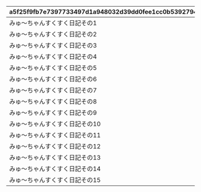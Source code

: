 |a5f25f9fb7e7397733497d1a948032d39dd0fee1cc0b5392794a334b8261fe22|171b8045b16a8b0dae742d9d7e2e3814e4ead5d4378707f299f5e9a4e7559f0a|350ff75df84615c1e7b1de2a3fbec8d2d0ea0c4daaa195c8486f4ca2d708998b|a34f87a696890b8f31fe0468acf98548351fabfbec3bdf1718c64948aaf6c73d|afc1f81bbe8b1a43bd8df0f8129bd23b76c8202cc698c5f5071c9f5ba6d96665|27c6df9731985e8f87f0e0e4dac4b39ff878d5bf357a448b128b013f95d8b8da|d09fa2e59fa55ae353b4df8e03945cd31d762eea782bd09558f681b5f32c7b0f|
| --- | --- | --- | --- | --- | --- | --- |
|みゅ～ちゃんすくすく日記その1|10098|20053103|0|0|2022/07/31 12:00:00|1009801|
|みゅ～ちゃんすくすく日記その2|10098|0|1009801|5098001|2022/07/31 12:00:00|1009802|
|みゅ～ちゃんすくすく日記その3|10098|0|1009802|5098002|2022/08/01 5:00:00|1009803|
|みゅ～ちゃんすくすく日記その4|10098|0|1009803|5098002|2022/08/02 5:00:00|1009804|
|みゅ～ちゃんすくすく日記その5|10098|0|1009804|5098002|2022/08/03 5:00:00|1009805|
|みゅ～ちゃんすくすく日記その6|10098|0|1009805|5098002|2022/08/04 5:00:00|1009806|
|みゅ～ちゃんすくすく日記その7|10098|0|1009806|5098003|2022/08/05 5:00:00|1009807|
|みゅ～ちゃんすくすく日記その8|10098|0|1009807|5098003|2022/08/06 5:00:00|1009808|
|みゅ～ちゃんすくすく日記その9|10098|0|1009808|5098004|2022/08/07 5:00:00|1009809|
|みゅ～ちゃんすくすく日記その10|10098|0|1009809|5098005|2022/08/08 5:00:00|1009810|
|みゅ～ちゃんすくすく日記その11|10098|0|1009810|5098005|2022/08/09 5:00:00|1009811|
|みゅ～ちゃんすくすく日記その12|10098|0|1009811|5098005|2022/08/10 5:00:00|1009812|
|みゅ～ちゃんすくすく日記その13|10098|0|1009812|5098005|2022/08/11 5:00:00|1009813|
|みゅ～ちゃんすくすく日記その14|10098|0|1009813|5098006|2022/08/12 5:00:00|1009814|
|みゅ～ちゃんすくすく日記その15|10098|0|1009814|5098007|2022/08/14 5:00:00|1009815|